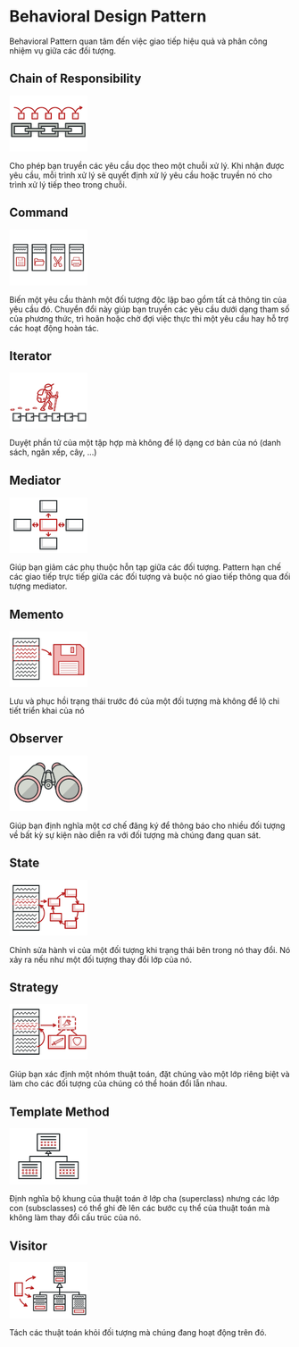 # Behavioral Design Pattern

Behavioral Pattern quan tâm đến việc giao tiếp hiệu quả và phân công nhiệm vụ giữa các đối tượng.

## Chain of Responsibility

[![chain-of-responsibility](./assets/chain-of-responsibility-mini.png)](./ChainOfResponsibility)

Cho phép bạn truyền các yêu cầu dọc theo một chuỗi xử lý. Khi nhận được yêu cầu, mỗi trình xử lý sẽ quyết định xử lý yêu cầu hoặc truyền nó cho trình xử lý tiếp theo trong chuỗi.

## Command

[![command](./assets/command-mini.png)](./Command)

Biến một yêu cầu thành một đối tượng độc lập bao gồm tất cả thông tin của yêu cầu đó. Chuyển đổi này giúp bạn truyền các yêu cầu dưới dạng tham số của phương thức, trì hoãn hoặc chờ đợi việc thực thi một yêu cầu hay hỗ trợ các hoạt động hoàn tác. 

## Iterator

[![iterator](./assets/iterator-mini.png)](./Iterator)

Duyệt phần tử của một tập hợp mà không để lộ dạng cơ bản của nó (danh sách, ngăn xếp, cây, ...)

## Mediator

[![mediator](./assets/mediator-mini.png)](./Mediator)

Giúp bạn giảm các phụ thuộc hỗn tạp giữa các đối tượng. Pattern hạn chế các giao tiếp trực tiếp giữa các đối tượng và buộc nó giao tiếp thông qua đối tượng mediator.

## Memento

[![memento](./assets/memento-mini.png)](./Memento)

Lưu và phục hồi trạng thái trước đó của một đối tượng mà không để lộ chi tiết triển khai của nó

## Observer

[![observer](./assets/observer-mini.png)](./Observer)

Giúp bạn định nghĩa một cơ chế đăng ký để thông báo cho nhiều đối tượng về bất kỳ sự kiện nào diễn ra với đối tượng mà chúng đang quan sát.

## State

[![state](./assets/state-mini.png)](./State)

Chỉnh sửa hành vi của một đối tượng khi trạng thái bên trong nó thay đổi. Nó xảy ra nếu như một đối tượng thay đổi lớp của nó.

## Strategy

[![strategy](./assets/strategy-mini.png)](./Strategy)

Giúp bạn xác định một nhóm thuật toán, đặt chúng vào một lớp riêng biệt và làm cho các đối tượng của chúng có thể hoán đổi lẫn nhau.

## Template Method

[![template-method](./assets/template-method-mini.png)](./TemplateMethod)

Định nghĩa bộ khung của thuật toán ở lớp cha (superclass) nhưng các lớp con (subsclasses) có thể ghi đè lên các bước cụ thể của thuật toán mà không làm thay đổi cấu trúc của nó.

## Visitor

[![visitor](./assets/visitor-mini.png)](./Visitor)

Tách các thuật toán khỏi đối tượng mà chúng đang hoạt động trên đó.
